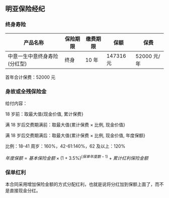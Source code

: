 
```toc
```

## 明亚保险经纪

### 终身寿险

|产品名称|保险期限|缴费期限|保额|保费|
|-|-|-|-|-|
|中意一生中意终身寿险 (分红型)|终身|10 年|147316 元|52000 元/年|

首年合计保费：52000 元


### 身故或全残保险金

给付内容：

18 岁前：取最大值{现金价值, 累计保费}

满 18 岁后交费期满前：取最大值{累计保费 × 比例, 现金价值}

满 18 岁后交费期满后：取最大值{累计保费 × 比例, 现金价值, 年度保额}

比例：18-41 周岁：160%，42-61:140%，62 及以上：120%

$年度保额 = 基本保险金额×(1+3.5\%)^{(保单年度数-1)} + 累计红利保险金额$


### 保单红利

本合同采用增加保险金额的方式分配红利，也就是说将分红加到保额上面了，而不是直接现金分红。
